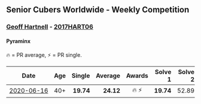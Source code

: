 ## Senior Cubers Worldwide - Weekly Competition
### [Geoff Hartnell](../geoff_hartnell.md) - [2017HART06](https://www.worldcubeassociation.org/persons/2017HART06?event=pyram)
#### Pyraminx

🔥 = PR average, ⚡ = PR single.

| Date | Age | Single | Average | Awards | Solve 1 | Solve 2 | Solve 3 | Solve 4 | Solve 5 | Video |
| :--: | :--: | --: | --: | :--: | --: | --: | --: | --: | --: | :-- |
| [<span style="white-space: nowrap">2020-06-16</span>](../../results/pyram/2020-06-16.md) | 40+ | **19.74** | **24.12** | <span style="white-space: nowrap">🔥 ⚡</span> | **19.74** | 52.89 | 22.43 | 21.95 | 27.97 | [Link](https://www.facebook.com/events/296087658445428/permalink/296203821767145/) |


<!-- Global site tag (gtag.js) - Google Analytics -->
<script async src="https://www.googletagmanager.com/gtag/js?id=UA-86348435-3"></script>
<script>window.dataLayer = window.dataLayer || []; function gtag() {dataLayer.push(arguments);} gtag('js', new Date()); gtag('config', 'UA-86348435-3');</script>
